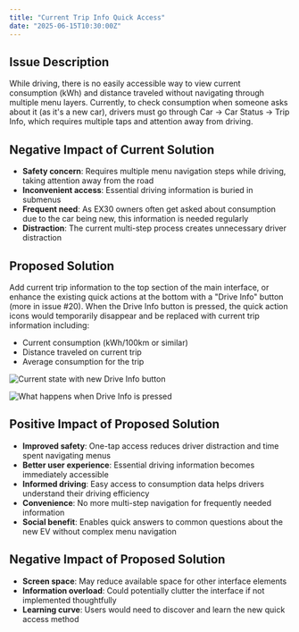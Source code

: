 ```yaml
---
title: "Current Trip Info Quick Access"
date: "2025-06-15T10:30:00Z"
---
```


## Issue Description

While driving, there is no easily accessible way to view current consumption (kWh) and distance traveled without navigating through multiple menu layers. Currently, to check consumption when someone asks about it (as it's a new car), drivers must go through Car → Car Status → Trip Info, which requires multiple taps and attention away from driving.

## Negative Impact of Current Solution

- **Safety concern**: Requires multiple menu navigation steps while driving, taking attention away from the road
- **Inconvenient access**: Essential driving information is buried in submenus
- **Frequent need**: As EX30 owners often get asked about consumption due to the car being new, this information is needed regularly
- **Distraction**: The current multi-step process creates unnecessary driver distraction

## Proposed Solution

Add current trip information to the top section of the main interface, or enhance the existing quick actions at the bottom with a "Drive Info" button (more in issue #20). When the Drive Info button is pressed, the quick action icons would temporarily disappear and be replaced with current trip information including:

- Current consumption (kWh/100km or similar)
- Distance traveled on current trip
- Average consumption for the trip

![Current state with new Drive Info button](./issues/17-1.jpeg)

![What happens when Drive Info is pressed](./issues/17-2.jpeg)

## Positive Impact of Proposed Solution

- **Improved safety**: One-tap access reduces driver distraction and time spent navigating menus
- **Better user experience**: Essential driving information becomes immediately accessible
- **Informed driving**: Easy access to consumption data helps drivers understand their driving efficiency
- **Convenience**: No more multi-step navigation for frequently needed information
- **Social benefit**: Enables quick answers to common questions about the new EV without complex menu navigation

## Negative Impact of Proposed Solution

- **Screen space**: May reduce available space for other interface elements
- **Information overload**: Could potentially clutter the interface if not implemented thoughtfully
- **Learning curve**: Users would need to discover and learn the new quick access method
